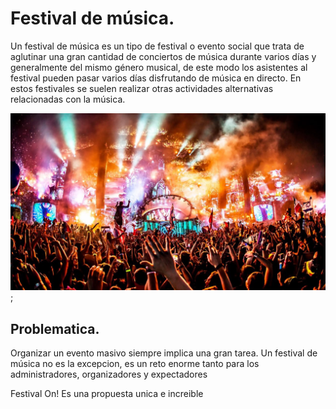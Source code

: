 # Festival de música.

Un festival de música es un tipo de festival o evento social que trata de aglutinar una gran cantidad de conciertos de música durante varios días y generalmente del mismo género musical, de este modo los asistentes al festival pueden pasar varios días disfrutando de música en directo. En estos festivales se suelen realizar otras actividades alternativas relacionadas con la música.

![Festival de música](assets/image/festival-musica.jpg);

## Problematica.

Organizar un evento masivo siempre implica una gran tarea.
Un festival de música no es la excepcion, es un reto enorme tanto para los administradores, organizadores y expectadores 

Festival On! Es una propuesta unica e increible  